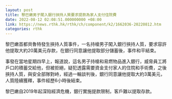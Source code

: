 ```yaml
---
layout: post
title: 黎巴嫩男子闖入銀行挾持人質要求提款為家人支付住院費
date: 2022-08-12 02:08:51.000000000 +08:00
link: https://news.rthk.hk/rthk/ch/component/k2/1662036-20220812.htm
categories: rthk
---
```


黎巴嫩首都貝魯特發生挾持人質事件，一名持槍男子闖入銀行挾持人質，要求容許他提取大約20萬美元存款，在銀行同意讓他提取部分儲蓄後，事件和平結束。

事發在當地星期四早上，報道說，這名男子持槍和易燃物品進入銀行，威脅員工將戶口的積蓄交給他，但被拒絕，疑犯透露需要資金支付家人的住院和手術費，之後挾持人質，與安全部隊對峙，經過一輪談判後，銀行同意讓他提取大約3萬美元，人質陸續獲釋，事件經歷6小時後結束。

黎巴嫩自2019年起深陷經濟危機，銀行實施提款限制，客戶難以提取存款。
